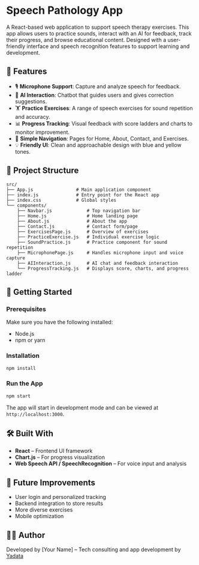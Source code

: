 # Speech Pathology App

A React-based web application to support speech therapy exercises. This app allows users to practice sounds, interact with an AI for feedback, track their progress, and browse educational content. Designed with a user-friendly interface and speech recognition features to support learning and development.

## 🌟 Features

- 🎙️ **Microphone Support**: Capture and analyze speech for feedback.
- 🧠 **AI Interaction**: Chatbot that guides users and gives correction suggestions.
- 🏋️ **Practice Exercises**: A range of speech exercises for sound repetition and accuracy.
- 📊 **Progress Tracking**: Visual feedback with score ladders and charts to monitor improvement.
- 🧭 **Simple Navigation**: Pages for Home, About, Contact, and Exercises.
- 💡 **Friendly UI**: Clean and approachable design with blue and yellow tones.

## 📁 Project Structure

```
src/
├── App.js                # Main application component
├── index.js              # Entry point for the React app
├── index.css             # Global styles
└── components/
    ├── Navbar.js             # Top navigation bar
    ├── Home.js               # Home landing page
    ├── About.js              # About the app
    ├── Contact.js            # Contact form/page
    ├── ExercisesPage.js      # Overview of exercises
    ├── PracticeExercise.js   # Individual exercise logic
    ├── SoundPractice.js      # Practice component for sound repetition
    ├── MicrophonePage.js     # Handles microphone input and voice capture
    ├── AIInteraction.js      # AI chat and feedback interaction
    └── ProgressTracking.js   # Displays score, charts, and progress ladder
```

## 🚀 Getting Started

### Prerequisites

Make sure you have the following installed:

- Node.js
- npm or yarn

### Installation

```bash
npm install
```

### Run the App

```bash
npm start
```

The app will start in development mode and can be viewed at `http://localhost:3000`.

## 🛠️ Built With

- **React** – Frontend UI framework
- **Chart.js** – For progress visualization
- **Web Speech API / SpeechRecognition** – For voice input and analysis

## 📌 Future Improvements

- User login and personalized tracking
- Backend integration to store results
- More diverse exercises
- Mobile optimization

## 🧑‍💻 Author

Developed by [Your Name] – Tech consulting and app development by [Yadata](https://yourwebsite.com)
